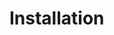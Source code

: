 [title]: # (Installation)
[tags]: # (introduction)
[priority]: # (4)
[display]: # (none)
# Installation

<!-- add installation instructions if any -->
